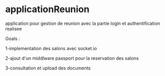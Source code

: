 # applicationReunion
application pour gestion de reunion avec la partie login et authentification realisee

Goals :

1-implementation des salons avec socket.io

2-ajout d'un middlware passport pour la reservation des salons

3-consultation et upload des documents
